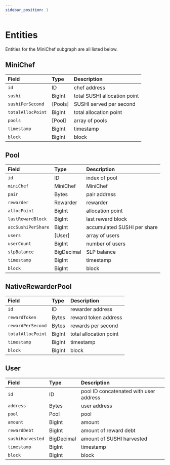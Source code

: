 ```yaml
---
sidebar_position: 1
---
```


# Entities

Entities for the MiniChef subgraph are all listed below.

## MiniChef

| Field             | Type    | Description                  |
| :---------------- | :------ | :--------------------------- |
| `id`              | ID      | chef address                 |
| `sushi`           | BigInt  | total SUSHI allocation point |
| `sushiPerSecond`  | [Pools] | SUSHI served per second      |
| `totalAllocPoint` | BigInt  | total allocation point       |
| `pools`           | [Pool]  | array of pools               |
| `timestamp`       | BigInt  | timestamp                    |
| `block`           | BigInt  | block                        |

## Pool

| Field              | Type       | Description                 |
| :----------------- | :--------- | :-------------------------- |
| `id`               | ID         | index of pool               |
| `miniChef`         | MiniChef   | MiniChef                    |
| `pair`             | Bytes      | pair address                |
| `rewarder`         | Rewarder   | rewarder                    |
| `allocPoint`       | BigInt     | allocation point            |
| `lastRewardBlock`  | BigInt     | last reward block           |
| `accSushiPerShare` | BigInt     | accumulated SUSHI per share |
| `users`            | [User]     | array of users              |
| `userCount`        | BigInt     | number of users             |
| `slpBalance`       | BigDecimal | SLP balance                 |
| `timestamp`        | BigInt     | timestamp                   |
| `block`            | BigInt     | block                       |

## NativeRewarderPool

| Field             | Type   | Description            |
| :---------------- | :----- | :--------------------- |
| `id`              | ID     | rewarder address       |
| `rewardToken`     | Bytes  | reward token address   |
| `rewardPerSecond` | Bytes  | rewards per second     |
| `totalAllocPoint` | BigInt | total allocation point |
| `timestamp`       | BigInt | timestamp              |
| `block`           | BigInt | block                  |

## User

| Field            | Type       | Description                            |
| :--------------- | :--------- | :------------------------------------- |
| `id`             | ID         | pool ID concatenated with user address |
| `address`        | Bytes      | user address                           |
| `pool`           | Pool       | pool                                   |
| `amount`         | BigInt     | amount                                 |
| `rewardDebt`     | BigInt     | amount of reward debt                  |
| `sushiHarvested` | BigDecimal | amount of SUSHI harvested              |
| `timestamp`      | BigInt     | timestamp                              |
| `block`          | BigInt     | block                                  |
